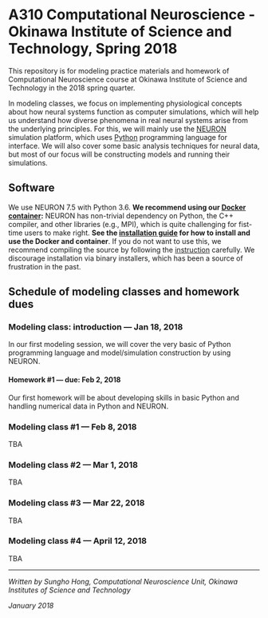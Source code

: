 # A310 Computational Neuroscience - Okinawa Institute of Science and Technology, Spring 2018
This repository is for modeling practice materials and homework of Computational Neuroscience course at Okinawa Institute of Science and Technology in the 2018 spring quarter.

In modeling classes, we focus on implementing physiological concepts about how neural systems function as computer simulations, which will help us understand how diverse phenomena in real neural systems arise from the underlying principles. For this, we will mainly use the [NEURON]() simulation platform, which uses [Python]() programming language for interface. We will also cover some basic analysis techniques for neural data, but most of our focus will be constructing models and running their simulations.



## Software

We use NEURON 7.5 with Python 3.6. **We recommend using our [Docker container](https://en.wikipedia.org/wiki/Docker_(software)):** NEURON has non-trivial dependency on Python, the C++ compiler, and other libraries (e.g., MPI), which is quite challenging for fist-time users to make right. **See the [installation guide](./docker/ReadMe.md) for how to install and use the Docker and container**. If you do not want to use this, we recommend compiling the source by following the [instruction]() carefully. We discourage installation via binary installers, which has been a source of frustration in the past.



## Schedule of modeling classes and homework dues

### Modeling class: introduction — Jan 18, 2018

In our first modeling session, we will cover the very basic of Python programming language and model/simulation construction by using NEURON.

#### Homework #1 — due: Feb 2, 2018

Our first homework will be about developing skills in basic Python and handling numerical data in Python and NEURON.

### Modeling class #1 — Feb 8, 2018

TBA

### Modeling class #2 — Mar 1, 2018

TBA

### Modeling class #3 — Mar 22, 2018

TBA

### Modeling class #4 — April 12, 2018  

TBA


---
_Written by Sungho Hong, Computational Neuroscience Unit, Okinawa Institutes of Science and Technology_

_January 2018_
